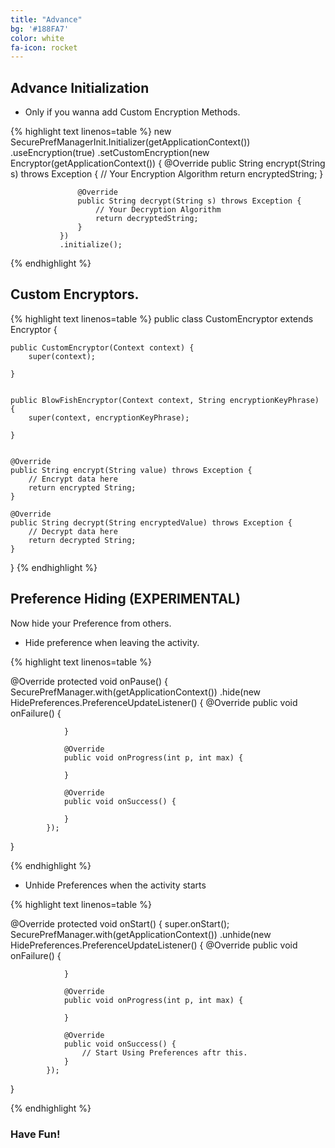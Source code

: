 ```yaml
---
title: "Advance"
bg: '#188FA7'
color: white
fa-icon: rocket
---
```

## Advance Initialization

* Only if you wanna add Custom Encryption Methods.

{% highlight text linenos=table %}
       new SecurePrefManagerInit.Initializer(getApplicationContext())
               .useEncryption(true)
               .setCustomEncryption(new Encryptor(getApplicationContext()) {
                   @Override
                   public String encrypt(String s) throws Exception {
                       // Your Encryption Algorithm
                       return encryptedString;
                   }

                   @Override
                   public String decrypt(String s) throws Exception {
                       // Your Decryption Algorithm
                       return decryptedString;
                   }
               })
               .initialize();
{% endhighlight %}

## Custom Encryptors.


{% highlight text linenos=table %}
public class CustomEncryptor extends Encryptor {



    public CustomEncryptor(Context context) {
        super(context);

    }


    public BlowFishEncryptor(Context context, String encryptionKeyPhrase) {
        super(context, encryptionKeyPhrase);

    }


    @Override
    public String encrypt(String value) throws Exception {
    	// Encrypt data here
        return encrypted String;
    }

    @Override
    public String decrypt(String encryptedValue) throws Exception {
     	// Decrypt data here
        return decrypted String;
    }
}
{% endhighlight %}

## Preference Hiding (EXPERIMENTAL)

Now hide your Preference from others.

* Hide preference when leaving the activity.

{% highlight text linenos=table %}

@Override
protected void onPause() {
    SecurePrefManager.with(getApplicationContext())
            .hide(new HidePreferences.PreferenceUpdateListener() {
                @Override
                public void onFailure() {

                }

                @Override
                public void onProgress(int p, int max) {

                }

                @Override
                public void onSuccess() {

                }
            });
}

{% endhighlight %}

* Unhide Preferences when the activity starts

{% highlight text linenos=table %}

@Override
protected void onStart() {
    super.onStart();
    SecurePrefManager.with(getApplicationContext())
            .unhide(new HidePreferences.PreferenceUpdateListener() {
                @Override
                public void onFailure() {
 
                }

                @Override
                public void onProgress(int p, int max) {
  
                }

                @Override
                public void onSuccess() {
                	// Start Using Preferences aftr this.
                }
            });
 }

{% endhighlight %}

### Have Fun!

